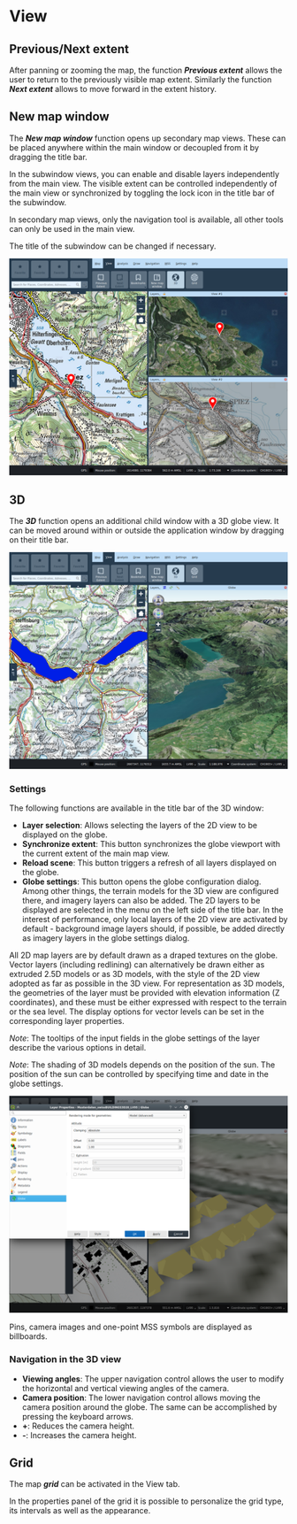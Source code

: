 # View


## <a name="sec0"></a>Previous/Next extent

After panning or zooming the map, the function **_Previous extent_** allows the user to return to the previously visible map extent. Similarly the function **_Next extent_** allows to move forward in the extent history.


## <a name="sec1"></a>New map window

The **_New map window_** function opens up secondary map views. These can be placed anywhere within the main window or decoupled from it by dragging the title bar.

In the subwindow views, you can enable and disable layers independently from the main view. The visible extent can be controlled independently of the main view or synchronized by toggling the lock icon in the title bar of the subwindow.

In secondary map views, only the navigation tool is available, all other tools can only be used in the main view.

The title of the subwindow can be changed if necessary.

<img src="../../media/image13.png" />

## <a name="sec2"></a>3D

The **_3D_** function opens an additional child window with a 3D globe view. It can be moved around within or outside the application window by dragging on their title bar.

<img src="../../media/image14.png" />

### Settings

The following functions are available in the title bar of the 3D window:

+ **Layer selection**: Allows selecting the layers of the 2D view to be displayed on the globe.
+ **Synchronize extent**: This button synchronizes the globe viewport with the current extent of the main map view.
+ **Reload scene**: This button triggers a refresh of all layers displayed on the globe.
+ **Globe settings**: This button opens the globe configuration dialog. Among other things, the terrain models for the 3D view are configured there, and imagery layers can also be added. The 2D layers to be displayed are selected in the menu on the left side of the title bar. In the interest of performance, only local layers of the 2D view are activated by default - background image layers should, if possible, be added directly as imagery layers in the globe settings dialog.

All 2D map layers are by default drawn as a draped textures on the globe. Vector layers (including redlining) can alternatively be drawn either as extruded 2.5D models or as 3D models, with the style of the 2D view adopted as far as possible in the 3D view. For representation as 3D models, the geometries of the layer must be provided with elevation information (Z coordinates), and these must be either expressed with respect to the terrain or the sea level. The display options for vector levels can be set in the corresponding layer properties.


*Note*: The tooltips of the input fields in the globe settings of the layer describe the various options in detail.

*Note*: The shading of 3D models depends on the position of the sun. The position of the sun can be controlled by specifying time and date in the globe settings.

<img src="../../media/image15.png" />

Pins, camera images and one-point MSS symbols are displayed as billboards.


### Navigation in the 3D view

+ **Viewing angles**: The upper navigation control allows the user to modify the horizontal and vertical viewing angles of the camera.
+ **Camera position**: The lower navigation control allows moving the camera position around the globe. The same can be accomplished by pressing the keyboard arrows.
+ **+**: Reduces the camera height.
+ **-**: Increases the camera height.


## <a name="sec3"></a>Grid

The map **_grid_** can be activated in the View tab.

In the properties panel of the grid it is possible to personalize the grid type, its intervals as well as the appearance.


